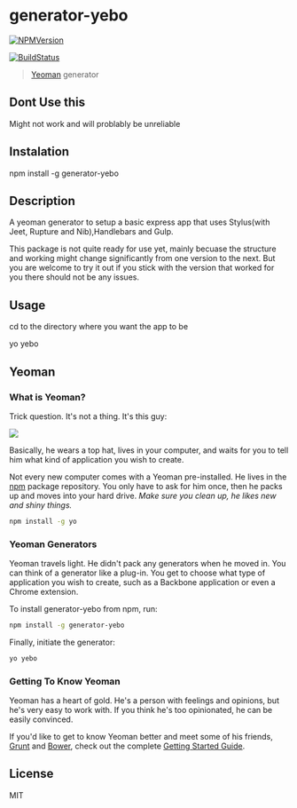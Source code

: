 # generator-yebo

[![NPMVersion](https://img.shields.io/badge/version-0.0.9-green.svg)](https://www.npmjs.com/package/generator-yebobase)

[![BuildStatus](https://secure.travis-ci.org/bernardhamann/generator-yebo.png?branch=master)](https://travis-ci.org/bernardhamann/generator-yebo)

> [Yeoman](http://yeoman.io) generator


## Dont Use this

Might not work and will problably be unreliable 


## Instalation

npm install -g generator-yebo


## Description

A yeoman generator to setup a basic express app that uses Stylus(with Jeet, Rupture and Nib),Handlebars and Gulp.

This package is not quite ready for use yet, mainly becuase the structure and working might change significantly from one version to the next. But you are welcome to try it out if you stick with the version that worked for you there should not be any issues.


## Usage 

cd to the directory where you want the app to be 

yo yebo


## Yeoman

### What is Yeoman?

Trick question. It's not a thing. It's this guy:

![](http://i.imgur.com/JHaAlBJ.png)

Basically, he wears a top hat, lives in your computer, and waits for you to tell him what kind of application you wish to create.

Not every new computer comes with a Yeoman pre-installed. He lives in the [npm](https://npmjs.org) package repository. You only have to ask for him once, then he packs up and moves into your hard drive. *Make sure you clean up, he likes new and shiny things.*

```bash
npm install -g yo
```

### Yeoman Generators

Yeoman travels light. He didn't pack any generators when he moved in. You can think of a generator like a plug-in. You get to choose what type of application you wish to create, such as a Backbone application or even a Chrome extension.

To install generator-yebo from npm, run:

```bash
npm install -g generator-yebo
```

Finally, initiate the generator:

```bash
yo yebo
```

### Getting To Know Yeoman

Yeoman has a heart of gold. He's a person with feelings and opinions, but he's very easy to work with. If you think he's too opinionated, he can be easily convinced.

If you'd like to get to know Yeoman better and meet some of his friends, [Grunt](http://gruntjs.com) and [Bower](http://bower.io), check out the complete [Getting Started Guide](https://github.com/yeoman/yeoman/wiki/Getting-Started).


## License

MIT
